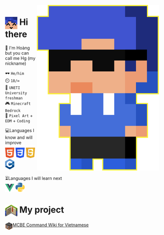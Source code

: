 <img src="img/hg_pixel.png" align="right" width="400px">

# <img src="img/hg_smile.png" align="top" width="40px"> Hi there
💬 I'm Hoàng but you can call me Hg (my nickname)

🕶️ `He/him`<br>
⏲️ `18/∞`<br>
🧠 `UNETI University freshman`<br>
🎮 `Minecraft Bedrock`<br>
💙 `Pixel Art` + `EDM` + `Coding`

<div>
  💻Languages I know and will improve<br>
  <img src="img/html.png" width="30px">
  <img src="img/css.png" width="30px">
  <img src="img/js.png" width="30px">
  <img src="img/cpp.png" width="30px">
</div>
<br>
<div>
  ⏳Languages I will learn next<br>
  <img src="img/vue.png" width="30px">
  <img src="img/python.png" width="30px">
</div>

# <img src="img/project.png" align="top" width="40px"> My project
<img src="img/logo_wiki.png" align="top" width="25px">[MCBE Command Wiki for Vietnamese](https://github.com/HgVN23/HgVN23.github.io)
